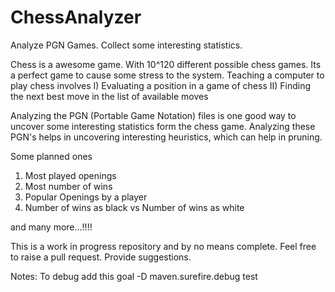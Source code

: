 # ChessAnalyzer
Analyze PGN Games. Collect some interesting statistics. 

Chess is a awesome game. With 10^120 different possible chess games. Its a perfect game to cause some stress to the system. 
Teaching a computer to play chess involves
I) Evaluating a position in a game of chess
II) Finding the next best move in the list of available moves 
 
Analyzing the PGN (Portable Game Notation) files is one good way to uncover some interesting statistics form the chess game. Analyzing these PGN's helps in uncovering
interesting heuristics, which can help in pruning.    

Some planned ones</br>
<ol>
<li>Most played openings
<li> Most number of wins
<li> Popular Openings by a player
<li> Number of wins as black vs Number of wins as white</ol>
 and many more...!!!!

This is a work in progress repository and by no means complete. Feel free to raise a pull request. Provide suggestions. 

Notes: 
To debug add this goal -D maven.surefire.debug test